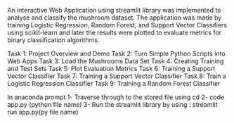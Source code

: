 An interactive Web Application using streamlit library was implemented to analyse and classify the mushroom dataset. The application was made by training Logistic Regression, Random Forest, and Support Vector Classifiers using scikit-learn and later the results were plotted to evaluate metrics for binary classification algorithms.


Task 1: Project Overview and Demo
Task 2: Turn Simple Python Scripts into Web Apps
Task 3: Load the Mushrooms Data Set
Task 4: Creating Training and Test Sets
Task 5: Plot Evaluation Metrics
Task 6: Training a Support Vector Classifier
Task 7: Training a Support Vector Classifier
Task 8: Train a Logistic Regression Classifier
Task 9: Training a Random Forest Classifier

In anaconda prompt 
1- Traverse through to the stored file using cd
2- code app.py (python file name)
3- Run the streamlit library by using : streamlit run app.py(py file name) 